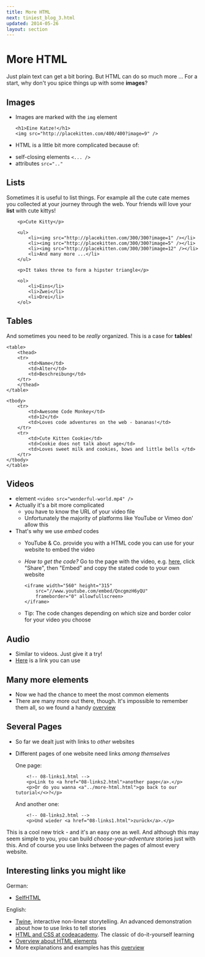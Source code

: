 ```yaml
---
title: More HTML
next: tiniest_blog_3.html
updated: 2014-05-26
layout: section
---
```


# More HTML

Just plain text can get a bit boring. But HTML can do so much more ...
For a start, why don't you spice things up with some __images__?

## Images

* Images are marked with the `img` element

    ```
    <h1>Eine Katze!</h1>
    <img src="http://placekitten.com/400/400?image=9" />
    ```

*  HTML is a little bit more complicated because of:
  - self-closing elements  `<... />`
  - attributes `src=".."`

## Lists

Sometimes it is useful to list things. For example all the cute cate memes you collected at your journey through the web.
Your friends will love your __list__ with cute kittys!

```
    <p>Cute Kitty</p>
   
    <ul>
        <li><img src="http://placekitten.com/300/300?image=1" /></li>
        <li><img src="http://placekitten.com/300/300?image=5" /></li>
        <li><img src="http://placekitten.com/300/300?image=12" /></li>
        <li>And many more ...</li>
    </ul>
 
    <p>It takes three to form a hipster triangle</p>
    
    <ol>
        <li>Eins</li>
        <li>Zwei</li>
        <li>Drei</li>
    </ol>
```

## Tables

And sometimes you need to be *really* organized. This is a case for __tables__!

```
<table>
    <thead>
    <tr>
        <td>Name</td>
        <td>Alter</td>
        <td>Beschreibung</td>
    </tr>
    </thead>
</table>

<tbody>
    <tr>
        <td>Awesome Code Monkey</td>
        <td>12</td>
        <td>Loves code adventures on the web - bananas!</td>
    </tr>
    <tr>
        <td>Cute Kitten Cookie</td>
        <td>Cookie does not talk about age</td>
        <td>Loves sweet milk and cookies, bows and little bells </td>
    </tr>
</tbody>
</table>
```

## Videos

* element `<video src="wonderful-world.mp4" />`
* Actually it's a bit more complicated
    - you have to know the URL of your video file
    - Unfortunately the majority of platforms like YouTube or Vimeo don' allow this
* That's why we use *embed* codes
    - YouTube & Co. provide you with a HTML code you can use for your website to embed the video
    - *How to get the code?*
      Go to the page with the video, e.g. [here](https://www.youtube.com/watch?v=QncgmzH6yQU), click "Share", then             "Embed" and copy the stated code to your own website

        ```
        <iframe width="560" height="315"
            src="//www.youtube.com/embed/QncgmzH6yQU"
            frameborder="0" allowfullscreen>
        </iframe>
        ```
    
    - Tip: The code changes depending on which size and border color for your video you choose

## Audio

* Similar to videos. Just give it a try!
* [Here](https://soundcloud.com/mio_myo/sternwarte-observatory-ep-01) is a link you can use

## Many more elements

* Now we had the chance to meet the most common elements
* There are many more out there, though. It's impossible to remember them all, so we found a handy [overview](http://www.w3.org/TR/html-markup/elements.html)
 
## Several Pages

* So far we dealt just with links to *other* websites
* Different pages of one website need links *among themselves*

    One page:

    ```
        <!-- 08-links1.html -->
        <p>Link to <a href="08-links2.html">another page</a>.</p>
        <p>Or do you wanna <a"../more-html.html">go back to our tutorial</<>?</p>
    ```

    And another one:

    ```
        <!-- 08-links2.html -->
        <p>Und wieder <a href="08-links1.html">zurück</a>.</p>
    ```

This is a cool new trick - and it's an easy one as well. And although this may seem simple to you, you can build *choose-your-adventure* stories just with this. And of course you use links between the pages of almost every website.
    
## Interesting links you might like

German:

* [SelfHTML](http://wiki.selfhtml.org/wiki/Startseite)

English:

* [Twine](http://twinery.org/), interactive non-linear storytelling. An advanced demonstration about how to use links to tell stories
* [HTML and CSS at codeacademy](http://www.codecademy.com/tracks/web). The classic of do-it-yourself learning
* [Overview about HTML elements](http://www.w3.org/TR/html-markup/elements.html)
*  More explanations and examples has this [overview](https://developer.mozilla.org/en/docs/Web/HTML/Element)
    
    
    
    
    
    
    
    
